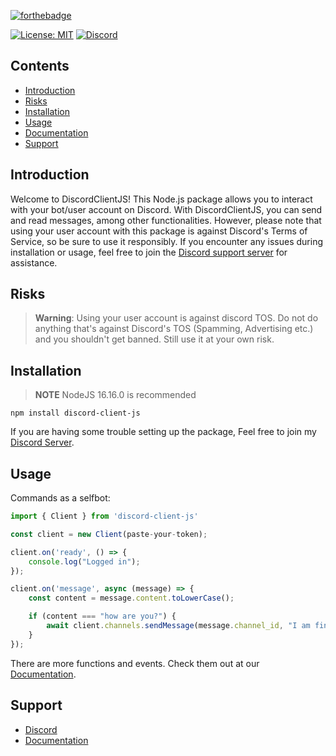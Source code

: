 [![forthebadge](https://forthebadge.com/images/badges/made-with-javascript.svg)](https://www.javascript.com/)

[![License: MIT](https://img.shields.io/badge/license-MIT-blue.svg)](LICENSE)
[![Discord](https://img.shields.io/discord/1043936305127632927?color=%23697EC6&label=discord)](https://discord.gg/svqDa5TaxA)

## Contents

- [Introduction](#introduction)
- [Risks](#risks)
- [Installation](#installation)
- [Usage](#usage)
- [Documentation](https://owl1029.github.io/discord-client-js/)
- [Support](#support)

## Introduction
Welcome to DiscordClientJS! This Node.js package allows you to interact with your bot/user account on Discord. With DiscordClientJS, you can send and read messages, among other functionalities. However, please note that using your user account with this package is against Discord's Terms of Service, so be sure to use it responsibly. If you encounter any issues during installation or usage, feel free to join the [Discord support server](https://discord.gg/svqDa5TaxA) for assistance.

## Risks
> **Warning**:
 >Using your user account is against discord TOS. Do not do anything that's against Discord's TOS (Spamming, Advertising etc.) and you shouldn't get banned. Still use it at your own risk.

## Installation
> **NOTE**
> NodeJS 16.16.0 is recommended

```
npm install discord-client-js
```

If you are having some trouble setting up the package, Feel free to join my [Discord Server](https://discord.gg/fmDQYhhQdC).

## Usage

Commands as a selfbot:

```js
import { Client } from 'discord-client-js'

const client = new Client(paste-your-token);

client.on('ready', () => {
    console.log("Logged in");
});

client.on('message', async (message) => {
    const content = message.content.toLowerCase();

    if (content === "how are you?") {
        await client.channels.sendMessage(message.channel_id, "I am fine")
    }
});
```

There are more functions and events. Check them out at our [Documentation](https://owl1029.github.io/discord-client-js/).

## Support
* [Discord](https://discord.gg/svqDa5TaxA)
* [Documentation](https://owl1029.github.io/discord-client-js/)
